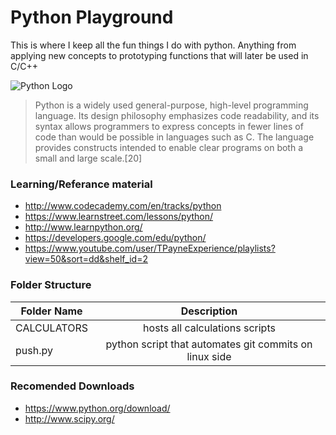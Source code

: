 <!-- https://github.com/adam-p/markdown-here/wiki/Markdown-Cheatsheet -->

Python Playground
=================
This is where I keep all the fun things I do with python. Anything from applying new concepts to prototyping functions that will later be used in C/C++

![Python Logo](http://upload.wikimedia.org/wikipedia/commons/thumb/f/f8/Python_logo_and_wordmark.svg/486px-Python_logo_and_wordmark.svg.png "Py Logo")

>Python is a widely used general-purpose, high-level programming language. Its design philosophy emphasizes code readability, and its syntax allows programmers to express concepts in fewer lines of code than would be possible in languages such as C. The language provides constructs intended to enable clear programs on both a small and large scale.[20]


### Learning/Referance material
* http://www.codecademy.com/en/tracks/python
* https://www.learnstreet.com/lessons/python/
* http://www.learnpython.org/
* https://developers.google.com/edu/python/
* https://www.youtube.com/user/TPayneExperience/playlists?view=50&sort=dd&shelf_id=2

### Folder Structure

| Folder Name        | Description           |
| ------------- |:--------------------:| 
| CALCULATORS     | hosts all calculations scripts | 
| push.py      | python script that automates git commits on linux side | 

### Recomended Downloads
* https://www.python.org/download/
* http://www.scipy.org/
